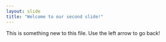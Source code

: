 ```yaml
---
layout: slide
title: "Welcome to our second slide!"
---
```

This is something new to this file.
Use the left arrow to go back!
